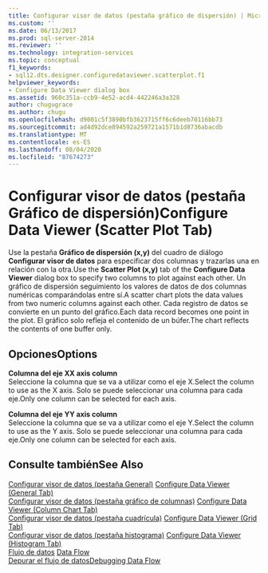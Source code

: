 ```yaml
---
title: Configurar visor de datos (pestaña gráfico de dispersión) | Microsoft Docs
ms.custom: ''
ms.date: 06/13/2017
ms.prod: sql-server-2014
ms.reviewer: ''
ms.technology: integration-services
ms.topic: conceptual
f1_keywords:
- sql12.dts.designer.configuredataviewer.scatterplot.f1
helpviewer_keywords:
- Configure Data Viewer dialog box
ms.assetid: 960c351a-ccb9-4e52-acd4-442246a3a328
author: chugugrace
ms.author: chugu
ms.openlocfilehash: d9001c5f3890bfb3623715ff6c6deeb70116bb73
ms.sourcegitcommit: ad4d92dce894592a259721a1571b1d8736abacdb
ms.translationtype: MT
ms.contentlocale: es-ES
ms.lasthandoff: 08/04/2020
ms.locfileid: "87674273"
---
```

# <a name="configure-data-viewer-scatter-plot-tab"></a><span data-ttu-id="d7048-102">Configurar visor de datos (pestaña Gráfico de dispersión)</span><span class="sxs-lookup"><span data-stu-id="d7048-102">Configure Data Viewer (Scatter Plot Tab)</span></span>
  <span data-ttu-id="d7048-103">Use la pestaña **Gráfico de dispersión (x,y)** del cuadro de diálogo **Configurar visor de datos** para especificar dos columnas y trazarlas una en relación con la otra.</span><span class="sxs-lookup"><span data-stu-id="d7048-103">Use the **Scatter Plot (x,y)** tab of the **Configure Data Viewer** dialog box to specify two columns to plot against each other.</span></span> <span data-ttu-id="d7048-104">Un gráfico de dispersión seguimiento los valores de datos de dos columnas numéricas comparándolas entre sí.</span><span class="sxs-lookup"><span data-stu-id="d7048-104">A scatter chart plots the data values from two numeric columns against each other.</span></span> <span data-ttu-id="d7048-105">Cada registro de datos se convierte en un punto del gráfico.</span><span class="sxs-lookup"><span data-stu-id="d7048-105">Each data record becomes one point in the plot.</span></span> <span data-ttu-id="d7048-106">El gráfico solo refleja el contenido de un búfer.</span><span class="sxs-lookup"><span data-stu-id="d7048-106">The chart reflects the contents of one buffer only.</span></span>  
  
## <a name="options"></a><span data-ttu-id="d7048-107">Opciones</span><span class="sxs-lookup"><span data-stu-id="d7048-107">Options</span></span>  
 <span data-ttu-id="d7048-108">**Columna del eje X**</span><span class="sxs-lookup"><span data-stu-id="d7048-108">**X axis column**</span></span>  
 <span data-ttu-id="d7048-109">Seleccione la columna que se va a utilizar como el eje X.</span><span class="sxs-lookup"><span data-stu-id="d7048-109">Select the column to use as the X axis.</span></span> <span data-ttu-id="d7048-110">Solo se puede seleccionar una columna para cada eje.</span><span class="sxs-lookup"><span data-stu-id="d7048-110">Only one column can be selected for each axis.</span></span>  
  
 <span data-ttu-id="d7048-111">**Columna del eje Y**</span><span class="sxs-lookup"><span data-stu-id="d7048-111">**Y axis column**</span></span>  
 <span data-ttu-id="d7048-112">Seleccione la columna que se va a utilizar como el eje Y.</span><span class="sxs-lookup"><span data-stu-id="d7048-112">Select the column to use as the Y axis.</span></span> <span data-ttu-id="d7048-113">Solo se puede seleccionar una columna para cada eje.</span><span class="sxs-lookup"><span data-stu-id="d7048-113">Only one column can be selected for each axis.</span></span>  
  
## <a name="see-also"></a><span data-ttu-id="d7048-114">Consulte también</span><span class="sxs-lookup"><span data-stu-id="d7048-114">See Also</span></span>  
 <span data-ttu-id="d7048-115">[Configurar visor de datos &#40;pestaña General&#41;](../../2014/integration-services/configure-data-viewer-general-tab.md) </span><span class="sxs-lookup"><span data-stu-id="d7048-115">[Configure Data Viewer &#40;General Tab&#41;](../../2014/integration-services/configure-data-viewer-general-tab.md) </span></span>  
 <span data-ttu-id="d7048-116">[Configurar visor de datos &#40;pestaña gráfico de columnas&#41;](../../2014/integration-services/configure-data-viewer-column-chart-tab.md) </span><span class="sxs-lookup"><span data-stu-id="d7048-116">[Configure Data Viewer &#40;Column Chart Tab&#41;](../../2014/integration-services/configure-data-viewer-column-chart-tab.md) </span></span>  
 <span data-ttu-id="d7048-117">[Configurar visor de datos &#40;pestaña cuadrícula&#41;](../../2014/integration-services/configure-data-viewer-grid-tab.md) </span><span class="sxs-lookup"><span data-stu-id="d7048-117">[Configure Data Viewer &#40;Grid Tab&#41;](../../2014/integration-services/configure-data-viewer-grid-tab.md) </span></span>  
 <span data-ttu-id="d7048-118">[Configurar visor de datos &#40;pestaña histograma&#41;](../../2014/integration-services/configure-data-viewer-histogram-tab.md) </span><span class="sxs-lookup"><span data-stu-id="d7048-118">[Configure Data Viewer &#40;Histogram Tab&#41;](../../2014/integration-services/configure-data-viewer-histogram-tab.md) </span></span>  
 <span data-ttu-id="d7048-119">[Flujo de datos](data-flow/data-flow.md) </span><span class="sxs-lookup"><span data-stu-id="d7048-119">[Data Flow](data-flow/data-flow.md) </span></span>  
 [<span data-ttu-id="d7048-120">Depurar el flujo de datos</span><span class="sxs-lookup"><span data-stu-id="d7048-120">Debugging Data Flow</span></span>](troubleshooting/debugging-data-flow.md)  
  
  

